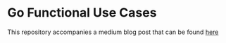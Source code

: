 # Go Functional Use Cases

This repository accompanies a medium blog post that can be found [here](https://aneshas.medium.com/go-functional-use-cases-e1ab7d191bcf)
